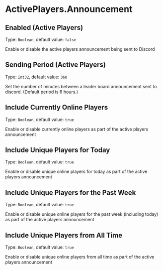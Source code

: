 # ActivePlayers.Announcement

## Enabled (Active Players)

Type: `Boolean`, default value: `false`

Enable or disable the active players announcement being sent to Discord

## Sending Period (Active Players)

Type: `Int32`, default value: `360`

Set the number of minutes between a leader board announcement sent to discord. (Default period is 6 hours.)

## Include Currently Online Players

Type: `Boolean`, default value: `true`

Enable or disable currently online players as part of the active players announcement

## Include Unique Players for Today

Type: `Boolean`, default value: `true`

Enable or disable unique online players for today as part of the active players announcement

## Include Unique Players for the Past Week

Type: `Boolean`, default value: `true`

Enable or disable unique online players for the past week (including today) as part of the active players announcement

## Include Unique Players from All Time

Type: `Boolean`, default value: `true`

Enable or disable unique online players from all time as part of the active players announcement
